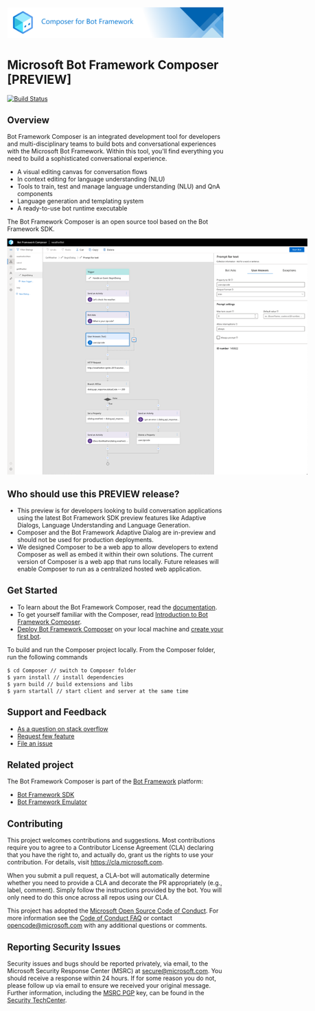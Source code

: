 # ![Microsoft Bot Framework Composer](./docs/media/gh-banner.png)

# Microsoft Bot Framework Composer [PREVIEW]

[![Build Status](https://fuselabs.visualstudio.com/Composer/_apis/build/status/ComposerCI/Composer-CI?branchName=master)](https://fuselabs.visualstudio.com/Composer/_build/latest?definitionId=516&branchName=master)

## Overview 
 
Bot Framework Composer is an integrated development tool for developers and multi-disciplinary teams to build bots and conversational experiences with the Microsoft Bot Framework. Within this tool, you'll find everything you need to build a sophisticated conversational experience. 
- A visual editing canvas for conversation flows
- In context editing for language understanding (NLU) 
- Tools to train, test and manage language understanding (NLU) and QnA components
- Language generation and templating system
- A ready-to-use bot runtime executable

The Bot Framework Composer is an open source tool based on the Bot Framework SDK.  

<p align="center">
    <img alt="Bot Framework Composer Home Page" src="./docs/Assets/Screenshot-Composer-overview.png" style="max-width:700px;" />
</p>

## Who should use this PREVIEW release?
-	This preview is for developers looking to build conversation applications using the latest Bot Framework SDK preview features like Adaptive Dialogs, Language Understanding and Language Generation. 
-	Composer and the Bot Framework Adaptive Dialog are in-preview and should not be used for production deployments. 
-	We designed Composer to be a web app to allow developers to extend Composer as well as embed it within their own solutions. The
 current version of Composer is a web app that runs locally. Future releases will enable Composer to run as a centralized hosted web application. 

## Get Started
- To learn about the Bot Framework Composer, read the [documentation][5].
- To get yourself familiar with the Composer, read [Introduction to Bot Framework Composer][1].
- [Deploy Bot Framework Composer][2] on your local machine and [create your first bot][3].

To build and run the Composer project locally. From the Composer folder, run the following commands
```
$ cd Composer // switch to Composer folder
$ yarn install // install dependencies
$ yarn build // build extensions and libs
$ yarn startall // start client and server at the same time
```

## Support and Feedback
- [As a question on stack overflow][10]
- [Request few feature][11]
- [File an issue][12]

## Related project
The Bot Framework Composer is part of the [Bot Framework][20] platform:
-	[Bot Framework SDK][21]
-	[Bot Framework Emulator][22]


## Contributing

This project welcomes contributions and suggestions.  Most contributions require you to agree to a
Contributor License Agreement (CLA) declaring that you have the right to, and actually do, grant us
the rights to use your contribution. For details, visit https://cla.microsoft.com.

When you submit a pull request, a CLA-bot will automatically determine whether you need to provide
a CLA and decorate the PR appropriately (e.g., label, comment). Simply follow the instructions
provided by the bot. You will only need to do this once across all repos using our CLA.

This project has adopted the [Microsoft Open Source Code of Conduct][100].
For more information see the [Code of Conduct FAQ][101] or
contact [opencode@microsoft.com](mailto:opencode@microsoft.com) with any additional questions or comments.

## Reporting Security Issues

Security issues and bugs should be reported privately, via email, to the Microsoft Security
Response Center (MSRC) at [secure@microsoft.com](mailto:secure@microsoft.com). You should
receive a response within 24 hours. If for some reason you do not, please follow up via
email to ensure we received your original message. Further information, including the
[MSRC PGP][102] key, can be found in
the [Security TechCenter][103].


[1]:./docs/bfcomposer-intro.md
[2]:./docs/setup-yarn.md
[3]:./docs/tutorial-create-echobot.md
[4]:https://aka.ms/BF-Composer-Docs
[5]:./toc.md

[10]:https://stackoverflow.com/questions/tagged/botframework?tab=Newest
[11]:https://github.com/microsoft/BotFramework-Composer/issues/new?assignees=&labels=Type%3A+suggestion%2C+Needs-triage&template=bot-framework-composer-feature-request.md&title=
[12]:https://github.com/microsoft/BotFramework-Composer/issues/new?assignees=&labels=Needs-triage%2C+Type%3A+bug&template=bot-framework-composer-bug.md&title=

[20]:https://github.com/microsoft/botframework#microsoft-bot-framework
[21]:https://github.com/microsoft/botframework-sdk#bot-framework-sdk
[22]:https://github.com/Microsoft/BotFramework-Emulator#readme

[100]:https://opensource.microsoft.com/codeofconduct/
[101]:https://opensource.microsoft.com/codeofconduct/faq/

[102]:https://technet.microsoft.com/en-us/security/dn606155
[103]:(https://technet.microsoft.com/en-us/security/default)
